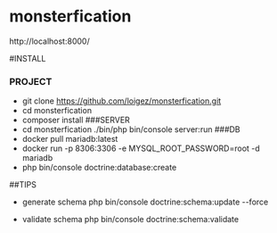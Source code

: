 monsterfication
===============

http://localhost:8000/

#INSTALL
### PROJECT
* git clone https://github.com/loigez/monsterfication.git
* cd monsterfication
* composer install
###SERVER
* cd monsterfication
./bin/php bin/console server:run
###DB
* docker pull mariadb:latest
* docker run -p 8306:3306 -e MYSQL_ROOT_PASSWORD=root -d mariadb
* php bin/console doctrine:database:create


##TIPS
* generate schema
php bin/console doctrine:schema:update --force

* validate schema
php bin/console doctrine:schema:validate